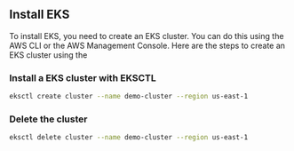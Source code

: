 ## Install EKS
To install EKS, you need to create an EKS cluster. You can do this using the
AWS CLI or the AWS Management Console. Here are the steps to create an EKS cluster using the

### Install a EKS cluster with EKSCTL
```bash
eksctl create cluster --name demo-cluster --region us-east-1 
```
### Delete the cluster
```bash
eksctl delete cluster --name demo-cluster --region us-east-1
```